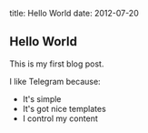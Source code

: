title: Hello World
date: 2012-07-20
    
## Hello World
    
This is my first blog post.
    
I like Telegram because:
    
* It's simple
* It's got nice templates
* I control my content

